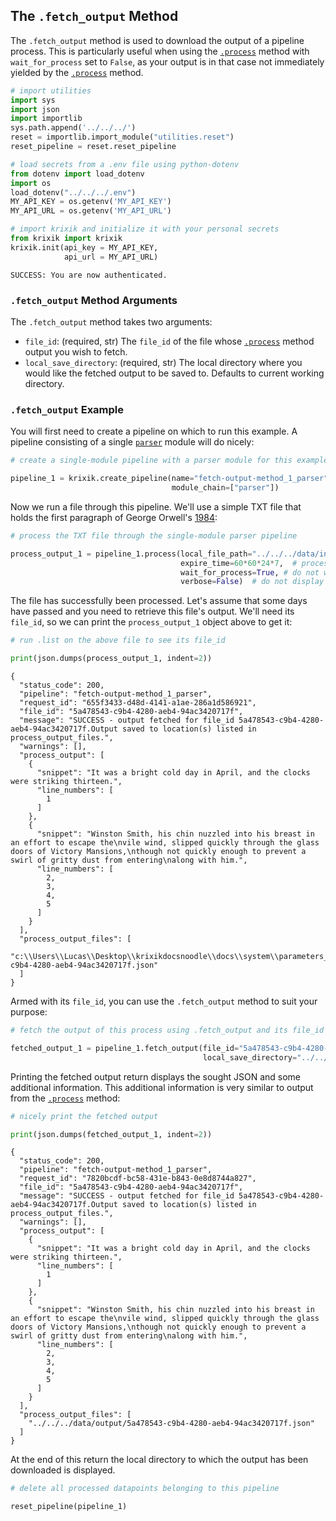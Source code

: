 ## The `.fetch_output` Method

The `.fetch_output` method is used to download the output of a pipeline process.  This is particularly useful when using the [`.process`](../parameters_processing_files_through_pipelines/process_method.md) method with `wait_for_process` set to `False`, as your output is in that case not immediately yielded by the [`.process`](../parameters_processing_files_through_pipelines/process_method.md) method.


```python
# import utilities
import sys 
import json
import importlib
sys.path.append('../../../')
reset = importlib.import_module("utilities.reset")
reset_pipeline = reset.reset_pipeline

# load secrets from a .env file using python-dotenv
from dotenv import load_dotenv
import os
load_dotenv("../../../.env")
MY_API_KEY = os.getenv('MY_API_KEY')
MY_API_URL = os.getenv('MY_API_URL')

# import krixik and initialize it with your personal secrets
from krixik import krixik
krixik.init(api_key = MY_API_KEY, 
            api_url = MY_API_URL)
```

    SUCCESS: You are now authenticated.


### `.fetch_output` Method Arguments

The `.fetch_output` method takes two arguments:

- `file_id`: (required, str) The `file_id` of the file whose [`.process`](../parameters_processing_files_through_pipelines/process_method.md) method output you wish to fetch.
- `local_save_directory`: (required, str) The local directory where you would like the fetched output to be saved to. Defaults to current working directory.


### `.fetch_output` Example

You will first need to create a pipeline on which to run this example. A pipeline consisting of a single [`parser`](../../modules/ai_model_modules/parser_module.md) module will do nicely:


```python
# create a single-module pipeline with a parser module for this example

pipeline_1 = krixik.create_pipeline(name="fetch-output-method_1_parser",
                                    module_chain=["parser"])
```

Now we run a file through this pipeline. We'll use a simple TXT file that holds the first paragraph of George Orwell's <u>1984</u>:


```python
# process the TXT file through the single-module parser pipeline

process_output_1 = pipeline_1.process(local_file_path="../../../data/input/1984_very_short.txt",
                                      expire_time=60*60*24*7,  # process data will be deleted from the Krixik system in 7 days
                                      wait_for_process=True, # do not wait for process to complete before returning IDE control to user
                                      verbose=False)  # do not display process update printouts upon running code
```

The file has successfully been processed. Let's assume that some days have passed and you need to retrieve this file's output. We'll need its `file_id`, so we can print the `process_output_1` object above to get it:


```python
# run .list on the above file to see its file_id

print(json.dumps(process_output_1, indent=2))
```

    {
      "status_code": 200,
      "pipeline": "fetch-output-method_1_parser",
      "request_id": "655f3433-d48d-4141-a1ae-286a1d586921",
      "file_id": "5a478543-c9b4-4280-aeb4-94ac3420717f",
      "message": "SUCCESS - output fetched for file_id 5a478543-c9b4-4280-aeb4-94ac3420717f.Output saved to location(s) listed in process_output_files.",
      "warnings": [],
      "process_output": [
        {
          "snippet": "It was a bright cold day in April, and the clocks were striking thirteen.",
          "line_numbers": [
            1
          ]
        },
        {
          "snippet": "Winston Smith, his chin nuzzled into his breast in an effort to escape the\nvile wind, slipped quickly through the glass doors of Victory Mansions,\nthough not quickly enough to prevent a swirl of gritty dust from entering\nalong with him.",
          "line_numbers": [
            2,
            3,
            4,
            5
          ]
        }
      ],
      "process_output_files": [
        "c:\\Users\\Lucas\\Desktop\\krixikdocsnoodle\\docs\\system\\parameters_processing_files_through_pipelines/5a478543-c9b4-4280-aeb4-94ac3420717f.json"
      ]
    }


Armed with its `file_id`, you can use the `.fetch_output` method to suit your purpose:


```python
# fetch the output of this process using .fetch_output and its file_id

fetched_output_1 = pipeline_1.fetch_output(file_id="5a478543-c9b4-4280-aeb4-94ac3420717f",
                                           local_save_directory="../../../data/output")
```

Printing the fetched output return displays the sought JSON and some additional information. This additional information is very similar to output from the [`.process`](../parameters_processing_files_through_pipelines/process_method.md) method:


```python
# nicely print the fetched output

print(json.dumps(fetched_output_1, indent=2))
```

    {
      "status_code": 200,
      "pipeline": "fetch-output-method_1_parser",
      "request_id": "7820bcdf-bc58-431e-b843-0e8d8744a827",
      "file_id": "5a478543-c9b4-4280-aeb4-94ac3420717f",
      "message": "SUCCESS - output fetched for file_id 5a478543-c9b4-4280-aeb4-94ac3420717f.Output saved to location(s) listed in process_output_files.",
      "warnings": [],
      "process_output": [
        {
          "snippet": "It was a bright cold day in April, and the clocks were striking thirteen.",
          "line_numbers": [
            1
          ]
        },
        {
          "snippet": "Winston Smith, his chin nuzzled into his breast in an effort to escape the\nvile wind, slipped quickly through the glass doors of Victory Mansions,\nthough not quickly enough to prevent a swirl of gritty dust from entering\nalong with him.",
          "line_numbers": [
            2,
            3,
            4,
            5
          ]
        }
      ],
      "process_output_files": [
        "../../../data/output/5a478543-c9b4-4280-aeb4-94ac3420717f.json"
      ]
    }


At the end of this return the local directory to which the output has been downloaded is displayed.


```python
# delete all processed datapoints belonging to this pipeline

reset_pipeline(pipeline_1)
```
